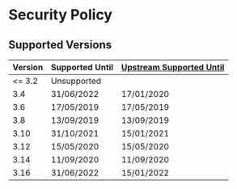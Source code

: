 # Security Policy

## Supported Versions

Version | Supported Until | [Upstream Supported Until](https://www.qgis.org/en/site/getinvolved/development/roadmap.html#release-schedule)
--- | --- | ---
<= 3.2 | Unsupported | 
3.4 | 31/06/2022 | 17/01/2020
3.6 | 17/05/2019 | 17/05/2019
3.8 | 13/09/2019 | 13/09/2019
3.10 | 31/10/2021 | 15/01/2021
3.12 | 15/05/2020 | 15/05/2020
3.14 | 11/09/2020 | 11/09/2020
3.16 | 31/06/2022 | 15/01/2022
